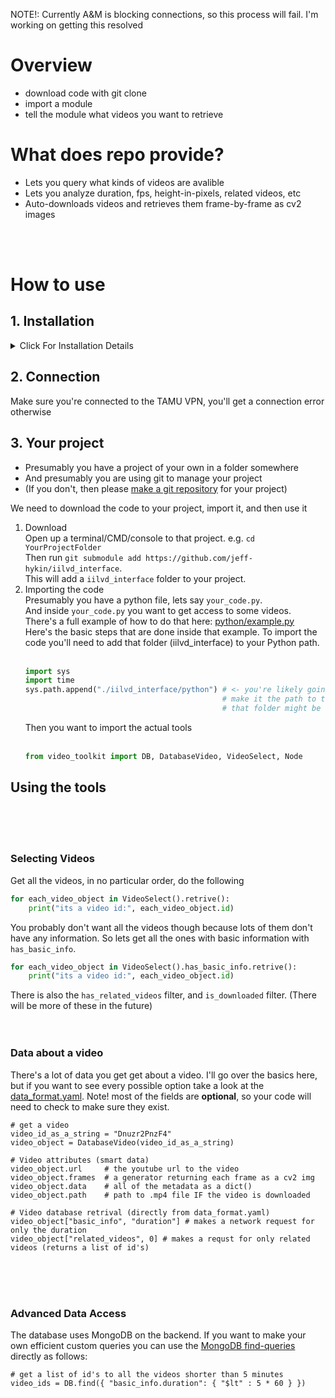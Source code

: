 NOTE!: Currently A&M is blocking connections, so this process will fail. I'm working on getting this resolved

# Overview
- download code with git clone 
- import a module
- tell the module what videos you want to retrieve

# What does repo provide?
- Lets you query what kinds of videos are avalible
- Lets you analyze duration, fps, height-in-pixels, related videos, etc
- Auto-downloads videos and retrieves them frame-by-frame as cv2 images

<br><br>

# How to use

## 1. Installation
<details>
  <summary>Click For Installation Details</summary>
You'll need
  
- python3 (≥3.6)
- pip3
- youtube-dl
- ffmpeg

And you'll need all the pip modules mentioned in [requirements.txt](https://github.com/jeff-hykin/iilvd_interface/blob/51b78bad14b93b6b2801d36a6a5890d5fdaeb08b/requirements.txt#L20) 

### For MacOS this just means run
```
/bin/bash -c "$(curl -fsSL https://raw.githubusercontent.com/Homebrew/install/master/install.sh)"
brew install git
brew install python3
brew install youtube-dl
brew install ffmpeg
pip3 install $(curl https://raw.githubusercontent.com/jeff-hykin/iilvd_interface/51b78bad14b93b6b2801d36a6a5890d5fdaeb08b/requirements.txt) 
```
### For Windows 10
I recommend installing all of them with [Scoop](https://scoop.sh/) or [Chocolatey](https://chocolatey.org/install)<br>but here's some guides encase you don't want to<br>
[git install guide](https://git-scm.com/book/en/v2/Getting-Started-Installing-Git)<br>
[python3 guide](https://www.digitalocean.com/community/tutorials/how-to-install-python-3-and-set-up-a-local-programming-environment-on-windows-10)<br>
[youtube-dl guide](http://ytdl-org.github.io/youtube-dl/download.html)<br>
[ffmpeg guide](https://www.wikihow.com/Install-FFmpeg-on-Windows)<br>

### For Linux
Seeing as you are a superior programmer, you've probably installed all those before even reading this sentence. For completeness sake though, basically repeat the MacOS commands, but replace `brew install` with your package manager (probably `apt-get install`)
</details>


## 2. Connection
Make sure you're connected to the TAMU VPN, you'll get a connection error otherwise

## 3. Your project
- Presumably you have a project of your own in a folder somewhere
- And presumably you are using git to manage your project
- (If you don't, then please [make a git repository](https://thegeeksalive.com/how-to-create-a-new-git-repository-and-push-it-to-github/) for your project) 

We need to download the code to your project, import it, and then use it
1. Download <br>
Open up a terminal/CMD/console to that project. e.g. `cd YourProjectFolder`<br> 
Then run `git submodule add https://github.com/jeff-hykin/iilvd_interface`.<br>
This will add a `iilvd_interface` folder to your project.
2. Importing the code<br>
Presumably you have a python file, lets say `your_code.py`. <br> And inside `your_code.py` you want to get access to some videos.<br>There's a full example of how to do that here: [python/example.py](https://github.com/jeff-hykin/iilvd_interface/blob/51b78bad14b93b6b2801d36a6a5890d5fdaeb08b/python/example.py#L4)<br> Here's the basic steps that are done inside that example. To import the code you'll need to add that folder (iilvd_interface) to your Python path.<br><br>
   ```python
   import sys
   import time
   sys.path.append("./iilvd_interface/python") # <- you're likely going to need to change that string
                                               # make it the path to the `iilvd_interface` folder whereever
                                               # that folder might be
   ```
   Then you want to import the actual tools<br><br>
   ```python
   from video_toolkit import DB, DatabaseVideo, VideoSelect, Node
   ```
## Using the tools
<br><br><br>
### Selecting Videos
Get all the videos, in no particular order, do the following
```python
for each_video_object in VideoSelect().retrive():
    print("its a video id:", each_video_object.id)
``` 
You probably don't want all the videos though because lots of them don't have any information. So lets get all the ones with basic information with `has_basic_info`.

```python
for each_video_object in VideoSelect().has_basic_info.retrive():
    print("its a video id:", each_video_object.id) 
```

There is also the `has_related_videos` filter, and `is_downloaded` filter. (There will be more of these in the future)
<br><br><br>
### Data about a video

There's a lot of data you get get about a video. I'll go over the basics here, but if you want to see every possible option take a look at the [data_format.yaml](https://github.com/jeff-hykin/iilvd_interface/blob/51b78bad14b93b6b2801d36a6a5890d5fdaeb08b/data_format.yaml#L4). Note! most of the fields are <b>optional</b>, so your code will need to check to make sure they exist.

```
# get a video
video_id_as_a_string = "Dnuzr2PnzF4"
video_object = DatabaseVideo(video_id_as_a_string)

# Video attributes (smart data)
video_object.url     # the youtube url to the video
video_object.frames  # a generator returning each frame as a cv2 img
video_object.data    # all of the metadata as a dict()
video_object.path    # path to .mp4 file IF the video is downloaded

# Video database retrival (directly from data_format.yaml)
video_object["basic_info", "duration"] # makes a network request for only the duration
video_object["related_videos", 0] # makes a requst for only related videos (returns a list of id's)
```
<br><br><br>
### Advanced Data Access

The database uses MongoDB on the backend. If you want to make your own efficient custom queries you can use the [MongoDB find-queries](https://docs.mongodb.com/manual/reference/operator/query/) directly as follows:
```
# get a list of id's to all the videos shorter than 5 minutes
video_ids = DB.find({ "basic_info.duration": { "$lt" : 5 * 60 } })
``` 



